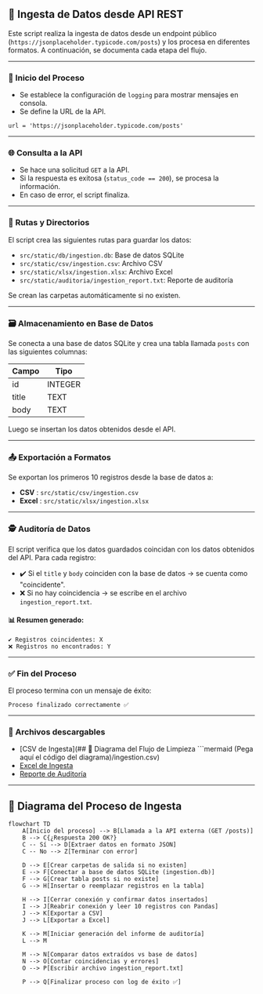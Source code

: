 
## 📄 Ingesta de Datos desde API REST

Este script realiza la ingesta de datos desde un endpoint público (`https://jsonplaceholder.typicode.com/posts`) y los procesa en diferentes formatos. A continuación, se documenta cada etapa del flujo.

---

### 🚀 Inicio del Proceso

* Se establece la configuración de `logging` para mostrar mensajes en consola.
* Se define la URL de la API.

```
url = 'https://jsonplaceholder.typicode.com/posts'
```

---

### 🌐 Consulta a la API

* Se hace una solicitud `GET` a la API.
* Si la respuesta es exitosa (`status_code == 200`), se procesa la información.
* En caso de error, el script finaliza.

---

### 📁 Rutas y Directorios

El script crea las siguientes rutas para guardar los datos:

* `src/static/db/ingestion.db`: Base de datos SQLite
* `src/static/csv/ingestion.csv`: Archivo CSV
* `src/static/xlsx/ingestion.xlsx`: Archivo Excel
* `src/static/auditoria/ingestion_report.txt`: Reporte de auditoría

Se crean las carpetas automáticamente si no existen.

---

### 🗃️ Almacenamiento en Base de Datos

Se conecta a una base de datos SQLite y crea una tabla llamada `posts` con las siguientes columnas:

| Campo | Tipo    |
| ----- | ------- |
| id    | INTEGER |
| title | TEXT    |
| body  | TEXT    |

Luego se insertan los datos obtenidos desde el API.

---

### 📤 Exportación a Formatos

Se exportan los primeros 10 registros desde la base de datos a:

* **CSV** : `src/static/csv/ingestion.csv`
* **Excel** : `src/static/xlsx/ingestion.xlsx`

---

### 🕵️ Auditoría de Datos

El script verifica que los datos guardados coincidan con los datos obtenidos del API. Para cada registro:

* ✔️ Si el `title` y `body` coinciden con la base de datos → se cuenta como "coincidente".
* ❌ Si no hay coincidencia → se escribe en el archivo `ingestion_report.txt`.

#### 📊 Resumen generado:

```
✔️ Registros coincidentes: X
❌ Registros no encontrados: Y
```

---

### ✅ Fin del Proceso

El proceso termina con un mensaje de éxito:

```
Proceso finalizado correctamente ✅
```

---

### 📎 Archivos descargables

- [CSV de Ingesta](## 🧠 Diagrama del Flujo de Limpieza  ```mermaid (Pega aquí el código del diagrama)/ingestion.csv)
- [Excel de Ingesta](resultados/ingestion.xlsx)
- [Reporte de Auditoría](resultados/ingestion_report.txt)

---

## 🧠 Diagrama del Proceso de Ingesta

```mermaid
flowchart TD
    A[Inicio del proceso] --> B[Llamada a la API externa (GET /posts)]
    B --> C{¿Respuesta 200 OK?}
    C -- Sí --> D[Extraer datos en formato JSON]
    C -- No --> Z[Terminar con error]

    D --> E[Crear carpetas de salida si no existen]
    E --> F[Conectar a base de datos SQLite (ingestion.db)]
    F --> G[Crear tabla posts si no existe]
    G --> H[Insertar o reemplazar registros en la tabla]

    H --> I[Cerrar conexión y confirmar datos insertados]
    I --> J[Reabrir conexión y leer 10 registros con Pandas]
    J --> K[Exportar a CSV]
    J --> L[Exportar a Excel]

    K --> M[Iniciar generación del informe de auditoría]
    L --> M

    M --> N[Comparar datos extraídos vs base de datos]
    N --> O[Contar coincidencias y errores]
    O --> P[Escribir archivo ingestion_report.txt]

    P --> Q[Finalizar proceso con log de éxito ✅]

```
